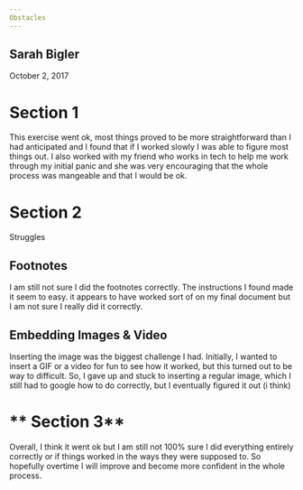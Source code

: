 ```yaml
---
Obstacles 
---
```

Sarah Bigler
---
October 2, 2017

# **Section 1**
This exercise went ok, most things proved to be more straightforward than I had anticipated and I found that if I worked slowly I was able to figure most things out. I also worked with my friend who works in tech to help me work through my initial panic and she was very encouraging that the whole process was mangeable and that I would be ok. 

# **Section 2**
Struggles 
## **Footnotes**
I am still not sure I did the footnotes correctly. The instructions I found made it seem to easy. it appears to have worked sort of on my final document but I am not sure I really did it correctly. 

## **Embedding Images & Video**
Inserting the image was the biggest challenge I had. Initially, I wanted to insert a GIF or a video for fun to see how it worked, but this turned out to be way to difficult. So, I gave up and stuck to inserting a regular image, which I still had to google how to do correctly, but I eventually figured it out (i think)

# ** Section 3**
Overall, I think it went ok but I am still not 100% sure I did everything entirely correctly or if things worked in the ways they were supposed to. So hopefully overtime I will improve and become more confident in the whole process. 
 
 
